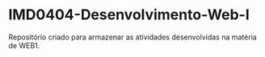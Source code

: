 # IMD0404-Desenvolvimento-Web-I
Repositório criado para armazenar as atividades desenvolvidas na matéria de WEB1.
